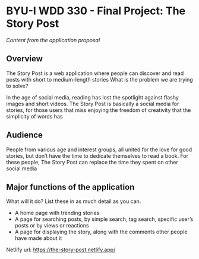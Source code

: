 # BYU-I WDD 330 - Final Project: The Story Post
*Content from the application proposal*

## Overview
The Story Post is a web application where people can discover and read posts with short to medium-length stories
What is the problem we are trying to solve?

In the age of social media, reading has lost the spotlight against flashy images and short videos. The Story Post is basically a social media for stories, for those users that miss enjoying the freedom of creativity that the simplicity of words has

## Audience
People from various age and interest groups, all united for the love for good stories, but don’t have the time to dedicate themselves to read a book. For these people, The Story Post can replace the time they spent on other social media

## Major functions of the application
What will it do? List these in as much detail as you can.

- A home page with trending stories
- A page for searching posts, by simple search, tag search, specific user’s posts or by views or reactions
- A page for displaying the story, along with the comments other people have made about it

Netlify url: https://the-story-post.netlify.app/